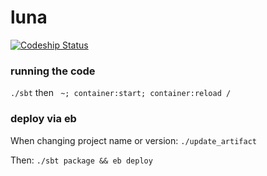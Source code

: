 # luna

[ ![Codeship Status](https://codeship.com/projects/59cbf990-5be9-0133-9599-42612c8c8541/status?branch=master)](https://codeship.com/projects/110870)

### running the code

`./sbt` then ` ~; container:start; container:reload /`

### deploy via eb

When changing project name or version: `./update_artifact`

Then: `./sbt package && eb deploy`

